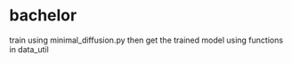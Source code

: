 # bachelor

train using minimal_diffusion.py
then get the trained model using functions in data_util
